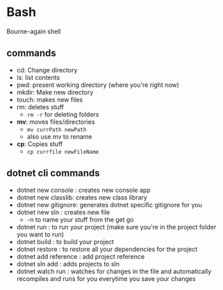 # Bash
Bourne-again shell

## commands
- cd: Change directory
- ls: list contents
- pwd: present working directory (where you're right now)
- mkdir: Make new directory
- touch: makes new files
- rm: deletes stuff
    - ```rm -r``` for deleting folders
- **mv**: moves files/directories
    - ```mv currPath newPath```
    - also use mv to rename
- **cp**: Copies stuff
    - ```cp currfile newFileName```

## dotnet cli commands
- dotnet new console : creates new console app
- dotnet new classlib: creates new class library
- dotnet new gitignore: generates dotnet specific gitignore for you
- dotnet new sln : creates new file
    - -n to name your stuff from the get go
- dotnet run : to run your project (make sure you're in the project folder you want to run)
- dotnet build : to build your project
- dotnet restore : to restore all your dependencies for the project
- dotnet add reference : add project reference 
- dotnet sln <sln-name> add <project-name> : adds projects to sln
- dotnet watch run : watches for changes in the file and automatically recompiles and runs for you everytime you save your changes
